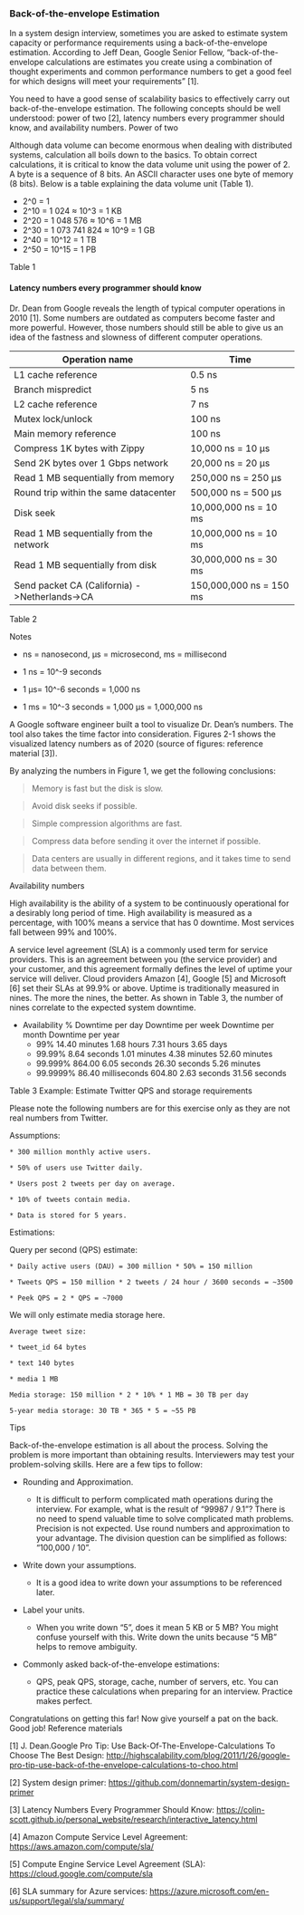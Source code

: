 ### Back-of-the-envelope Estimation

In a system design interview, sometimes you are asked to estimate system capacity or performance requirements using a back-of-the-envelope estimation. According to Jeff Dean, Google Senior Fellow, “back-of-the-envelope calculations are estimates you create using a combination of thought experiments and common performance numbers to get a good feel for which designs will meet your requirements” [1].

You need to have a good sense of scalability basics to effectively carry out back-of-the-envelope estimation. The following concepts should be well understood: power of two [2], latency numbers every programmer should know, and availability numbers.
Power of two

Although data volume can become enormous when dealing with distributed systems, calculation all boils down to the basics. To obtain correct calculations, it is critical to know the data volume unit using the power of 2. A byte is a sequence of 8 bits. An ASCII character uses one byte of memory (8 bits). Below is a table explaining the data volume unit (Table 1).

* 2^0  = 1
* 2^10 = 1 024	≈ 10^3  = 1 KB
* 2^20 = 1 048 576	≈ 10^6 = 1 MB
* 2^30 = 1 073 741 824	≈ 10^9 = 1 GB
* 2^40 = 10^12 = 1 TB
* 2^50 = 10^15 = 1 PB

Table 1

#### Latency numbers every programmer should know

Dr. Dean from Google reveals the length of typical computer operations in 2010 [1]. Some numbers are outdated as computers become faster and more powerful. However, those numbers should still be able to give us an idea of the fastness and slowness of different computer operations.

| Operation name |	Time |
| ---- | --- |
| L1 cache reference	| 0.5 ns |
| Branch mispredict | 5 ns |
| L2 cache reference	| 7 ns |
| Mutex lock/unlock | 100 ns |
| Main memory reference	| 100 ns |
| Compress 1K bytes with Zippy |	10,000 ns = 10 µs |
| Send 2K bytes over 1 Gbps network	| 20,000 ns = 20 µs |
| Read 1 MB sequentially from memory |	250,000 ns = 250 µs |
| Round trip within the same datacenter	| 500,000 ns = 500 µs |
| Disk seek	| 10,000,000 ns = 10 ms |
| Read 1 MB sequentially from the network |	10,000,000 ns = 10 ms |
| Read 1 MB sequentially from disk |	30,000,000 ns = 30 ms |
| Send packet CA (California) ->Netherlands->CA |	150,000,000 ns = 150 ms |

Table 2

Notes

* ns = nanosecond, µs = microsecond, ms = millisecond

* 1 ns = 10^-9 seconds

* 1 µs= 10^-6 seconds = 1,000 ns

* 1 ms = 10^-3 seconds = 1,000 µs = 1,000,000 ns

A Google software engineer built a tool to visualize Dr. Dean’s numbers. The tool also takes the time factor into consideration. Figures 2-1 shows the visualized latency numbers as of 2020 (source of figures: reference material [3]).

By analyzing the numbers in Figure 1, we get the following conclusions:


> Memory is fast but the disk is slow.

> Avoid disk seeks if possible.

> Simple compression algorithms are fast.

> Compress data before sending it over the internet if possible.

> Data centers are usually in different regions, and it takes time to send data between them.

Availability numbers

High availability is the ability of a system to be continuously operational for a desirably long period of time. High availability is measured as a percentage, with 100% means a service that has 0 downtime. Most services fall between 99% and 100%.

A service level agreement (SLA) is a commonly used term for service providers. This is an agreement between you (the service provider) and your customer, and this agreement formally defines the level of uptime your service will deliver. Cloud providers Amazon [4], Google [5] and Microsoft [6] set their SLAs at 99.9% or above. Uptime is traditionally measured in nines. The more the nines, the better. As shown in Table 3, the number of nines correlate to the expected system downtime.

* Availability %	Downtime per day	Downtime per week	Downtime per month	Downtime per year
   * 99% 	14.40 minutes 	1.68 hours 	7.31 hours 	3.65 days
   * 99.99% 	8.64 seconds 	1.01 minutes 	4.38 minutes 	52.60 minutes
   * 99.999% 	864.00 	6.05 seconds 	26.30 seconds 	5.26 minutes
   * 99.9999% 	86.40 milliseconds 	604.80 	2.63 seconds 	31.56 seconds

Table 3
Example: Estimate Twitter QPS and storage requirements

Please note the following numbers are for this exercise only as they are not real numbers from Twitter.

Assumptions:

    * 300 million monthly active users.

    * 50% of users use Twitter daily.

    * Users post 2 tweets per day on average.

    * 10% of tweets contain media.

    * Data is stored for 5 years.

Estimations:

Query per second (QPS) estimate:

    * Daily active users (DAU) = 300 million * 50% = 150 million

    * Tweets QPS = 150 million * 2 tweets / 24 hour / 3600 seconds = ~3500

    * Peek QPS = 2 * QPS = ~7000

We will only estimate media storage here.

    Average tweet size:

    * tweet_id 64 bytes

    * text 140 bytes

    * media 1 MB

    Media storage: 150 million * 2 * 10% * 1 MB = 30 TB per day

    5-year media storage: 30 TB * 365 * 5 = ~55 PB

Tips

Back-of-the-envelope estimation is all about the process. Solving the problem is more important than obtaining results. Interviewers may test your problem-solving skills. Here are a few tips to follow:

* Rounding and Approximation. 
   * It is difficult to perform complicated math operations during the interview. For example, what is the result of “99987 / 9.1”? There is no need to spend valuable time to solve complicated math problems. Precision is not expected. Use round numbers and approximation to your advantage. The division question can be simplified as follows: “100,000 / 10”.

* Write down your assumptions. 
   * It is a good idea to write down your assumptions to be referenced later.

* Label your units. 
   * When you write down “5”, does it mean 5 KB or 5 MB? You might confuse yourself with this. Write down the units because “5 MB” helps to remove ambiguity.

* Commonly asked back-of-the-envelope estimations: 
   * QPS, peak QPS, storage, cache, number of servers, etc. You can practice these calculations when preparing for an interview. Practice makes perfect.

Congratulations on getting this far! Now give yourself a pat on the back. Good job!
Reference materials

[1] J. Dean.Google Pro Tip: Use Back-Of-The-Envelope-Calculations To Choose The Best Design:
http://highscalability.com/blog/2011/1/26/google-pro-tip-use-back-of-the-envelope-calculations-to-choo.html

[2] System design primer:
https://github.com/donnemartin/system-design-primer

[3] Latency Numbers Every Programmer Should Know:
https://colin-scott.github.io/personal_website/research/interactive_latency.html

[4] Amazon Compute Service Level Agreement:
https://aws.amazon.com/compute/sla/

[5] Compute Engine Service Level Agreement (SLA):
https://cloud.google.com/compute/sla

[6] SLA summary for Azure services:
https://azure.microsoft.com/en-us/support/legal/sla/summary/
